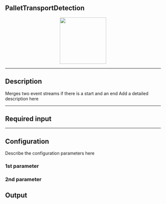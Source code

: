 ## PalletTransportDetection

<p align="center"> 
    <img src="icon.png" width="150px;" class="pe-image-documentation"/>
</p>

***

## Description

Merges two event streams if there is a start and an end
Add a detailed description here

***

## Required input


***

## Configuration

Describe the configuration parameters here

### 1st parameter


### 2nd parameter

## Output